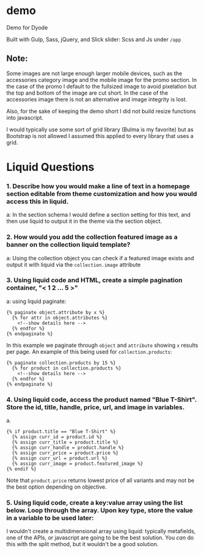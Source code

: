 # demo
Demo for Dyode

Built with Gulp, Sass, jQuery, and Slick slider:
Scss and Js under `/app`

## Note:
Some images are not large enough larger mobile devices, such as the accessories category image and the mobile image for the promo section. In the case of the promo I default to the fullsized image to avoid pixelation but the top and bottom of the image are cut short. In the case of the accessories image there is not an alternative and image integrity is lost.

Also, for the sake of keeping the demo short I did not build resize functions into javascript.

I would typically use some sort of grid library (Bulma is my favorite) but as Bootstrap is not allowed I assumed this applied to every library that uses a grid. 

# Liquid Questions

### 1. Describe how you would make a line of text in a homepage section editable from theme customization and how you would access this in liquid.

a: In the section schema I would define a section setting for this text, and then use liquid to output it in the theme via the section object.

### 2. How would you add the collection featured image as a banner on the collection liquid template?

a: Using the collection object you can check if a featured image exists and output it with liquid via the `collection.image` attribute

### 3. Using liquid code and HTML, create a simple pagination container, "< 1 2 ... 5 >"

a: using liquid paginate:
```
{% paginate object.attribute by x %}
  {% for attr in object.attributes %}
    <!--show details here -->
  {% endfor %}
{% endpaginate %}
```

In this example we paginate through `object` and `attribute` showing `x` results per page. An example of this being used for `collection.products`:

```
{% paginate collection.products by 15 %}
  {% for product in collection.products %}
    <!--show details here -->
  {% endfor %}
{% endpaginate %}
```

### 4. Using liquid code, access the product named "Blue T-Shirt". Store the id, title, handle, price, url, and image in variables.
a. 
```
{% if product.title == "Blue T-Shirt" %}
  {% assign curr_id = product.id %}
  {% assign curr_title = product.title %}
  {% assign curr_handle = product.handle %}
  {% assign curr_price = product.price %}
  {% assign curr_url = product.url %}
  {% assign curr_image = product.featured_image %}
{% endif %}
```

Note that `product.price` returns lowest price of all variants and may not be the best option depending on objective.

### 5. Using liquid code, create a key:value array using the list below. Loop through the array. Upon key type, store the value in a variable to be used later:
  I wouldn't create a multidimensional array using liquid: typically metafields, one of the APIs, or javascript are going to be the best solution. You *can* do this with the split method, but it wouldn't be a good solution. 
